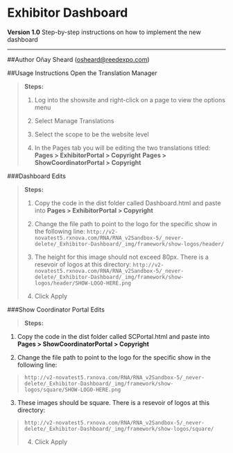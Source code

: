 # Exhibitor Dashboard
**Version 1.0**
Step-by-step instructions on how to implement the new dashboard

----------

##Author
Oñay Sheard (osheard@reedexpo.com)

##Usage Instructions
Open the Translation Manager

> **Steps:**
>
> 1. Log into the showsite and right-click on a page to view the options menu
> 
> 2. Select Manage Translations
>
> 3. Select the scope to be the website level
> 
> 4. In the Pages tab you will be editing the two translations titled:
>   **Pages > ExhibitorPortal > Copyright**
> **Pages > ShowCoordinatorPortal > Copyright**

###Dashboard Edits

>**Steps:**
>
>1. Copy the code in the dist folder called Dashboard.html and paste into **Pages > ExhibitorPortal > Copyright**
>
>2. Change the file path to point to the logo for the specific show in the following line:
>`http://v2-novatest5.rxnova.com/RNA/RNA_v2Sandbox-5/_never-delete/_Exhibitor-Dashboard/_img/framework/show-logos/header/`
>3. The height for this image should not exceed 80px. There is a resevoir of logos at this directory:
>`http://v2-novatest5.rxnova.com/RNA/RNA_v2Sandbox-5/_never-delete/_Exhibitor-Dashboard/_img/framework/show-logos/header/SHOW-LOGO-HERE.png`
>
>4. Click Apply
 


###Show Coordinator Portal Edits

>**Steps:**
1. Copy the code in the dist folder called SCPortal.html and paste into **Pages > ShowCoordinatorPortal > Copyright**
>
2. Change the file path to point to the logo for the specific show in the following line:
>`http://v2-novatest5.rxnova.com/RNA/RNA_v2Sandbox-5/_never-delete/_Exhibitor-Dashboard/_img/framework/show-logos/square/SHOW-LOGO-HERE.png`
>
3. These images should be square. There is a resevoir of logos at this directory:
>`http://v2-novatest5.rxnova.com/RNA/RNA_v2Sandbox-5/_never-delete/_Exhibitor-Dashboard/_img/framework/show-logos/square/`
>
>4. Click Apply

